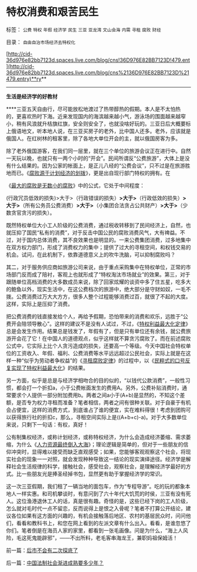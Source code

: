 # 特权消费和艰苦民生

标签： `公费` `特权` `年假` `经济学` `民生` `三亚` `亚龙湾` `文山会海` `内需` `寻租` `腐败` `财经` 

目录： `自由自治市场经济去特权化`

[http://cid-36d976e82bb7123d.spaces.live.com/blog/cns!36D976E82BB7123D!479.ent](http://cid-36d976e82bb7123d.spaces.live.com/blog/cns%2136D976E82BB7123D%21479.entry)**ry**

****

**生活是经济学的好教材**

****三亚五天自由行，尽可能放松地渡过了热带醇热的假期。本人是不太怕热的，更喜欢热时下海。近来发现国内的海滨越来越小气，游泳场的围面越来越窄小，稍有风浪就升桔旗红旗，安全则安全了，也就没啥好玩的。三亚日后大概要标上俄语地文，听本地人说，在三亚买房子的老外，比中国人还多。老外，应该就是俄国人。在红树林的租客里，除了各地大单位开会的主，就以俄国房客为多。

除了老外俄国游客，在我们同一层里，就在三个单位的旅游会议正在进行中。自然一天玩以晚，也就只有一两个小时的“开会”。民间所谓反“公费旅游”，大体上是没有什么结果的。因为公家的帐面上，是正儿八经的“公费会议”，只不过是在旅游胜地而已。《[腐败源于计划经济的划拨](../../../2009/8/14/计划经济的划拨是寻租腐败之源.md)》，更是出自现行部门特权的拥有。在

《[最大的腐败是无数小的腐败](../../../2009/6/12/小腐败百川汇海构成最根本的大腐败.md)》中的公式，它处于中间程度：

(行政冗员低效的损失)>大于>（行政错误的损失）**>大于>**（行政低效的损失）**>****大于****>**（所有公务员公费消费）**>****大于****>**（小集团合法贪占公共财产）**>****大于****>**（少数贪官贪污的损失）。

既然特权单位大小工人阶级的公费消费，通过税收转移到了民间经济上，自然，也就压抑了国民“私有的消费”，对于反击中国公民的腐败消费风气，大有禆益。不过，对于国内总体消费，其不良效果也是明显的。一来公费集团消费，过多地集中在双方权力部门，形成了消费权力的集中；提供了过大的寻租空间，和权钱交易的机会。试问，在此机制下，依靠道德意义上的吹牛洗脑，可以抑制腐败吗？

其二，对于服务供应商如旅游公司来说，由于重点采购集中在特权单位，正常的市场部门反而成了陪衬，客观上也就形成了“特权淘汰市场就业”的效果。第三，对于跟随单位高档消费的大多数成员来说，除了回家炫耀的谈资中多了住五星，吃多大的鲍鱼以外，现实生活中，在这公费档次的旅游中，绝大部分是守财如奴，一毛不拨。公费消费过万大大方方，很多人整个过程能够消费过百，就很了不起的大度。这样，实际上是压抑了消费。

把公费消费的钱直接发给个人，再给予假期，恐怕带来的消费和欢乐，远胜于“公费开会陪领导散心”。这样的建议不是没有人试过，不过，《[特权利益最大化定律](../../../2009/8/1/民粹口号，特权阶层利益最大化最隐蔽的方法.md)》总是会发生作用。结果总是钱发了，年假有了，但是只有单位还有余钱，就公费旅游开会花了它！在中国人的道德观点，似乎这样就不算贪污腐败了。而在前述腐败公式中，它实际上比个人贪污造成的损失，还要高一个等级。今天中国社会特权单位的工资收入、年假、福利、公费消费等水平远远超过公民社会，实际上就是在这样一种“似乎为劳动者争权益”的《[寻租腐败定律](../../../2008/11/11/计划经济调用通货膨胀：政府的成本有意义吗？.md)》的过程中，以《[民粹式的口号反复实现了特权利益最大化](../../../2009/8/2/行政监管无法减少腐败，无法控制特权最大化定律.md)》的结果。

另一方面，似乎是总是与经济学相吻合的目的似的，“以钱代公款消费”，一般性习惯，都会打一个折扣a，小于公费帐面发生的费用A。另外，公费补贴消费时，通常要求个人提供一部分附加费用b。两者之间a小于(A+b)是显然的，不知这个差额，是否专为权力寻租而准备？笔者相信，两者之间有很种关联。对于自豪于有机会占便宜，这样的消费方式，到底谁占了谁的便宜，实在难料得很！考虑到团购可以获得旅行社的折扣c，那么，寻租空间实际上是((A+b+c)-a)。对于大多数单位来说，只剩下一句话：有权，真好！

公有制集权经济，或称计划经济，或称特权经济，为什么会造成经济萎缩、需求萎缩，为什么《[人力资源最终倒入大海](../../../2009/6/10/内需萎缩！把供应过剩的人力资源倒入大海.md)》；理论逻辑是简单的，但对于一些朋友的信仰冲突时，显得难以接受而缺乏直观感受；如果，您能够客观观察这个社会，将现实社会的现象一一对照，就会发现种种导致这一结论的现实演绎途径。经济学是解释社会生活规律的科学，接触社会，感受社会，观察社会，是理解经济学最好的方式。比一些朋友光是捧圣经掉书包，显然更有助于掌握经济学的常识。

这一次三亚假期，我们租了一辆当地的面包车，作为“专程导游”。吃的玩的都象本地人一样实惠。和司机攀谈时，有意问到了六十年代大饥荒的时侯，三亚有没有死人。这位渔港退休工人的话，真是很有趣。奇怪的是，这些已经下岗的工人阶级，怎么就对毛时代一点不留恋，反而说得上是恨之入骨呢？笔者不打算公开结论，建议各位如果有这方面的兴趣的，有机会接触落后地区、农村的基层民众时，问问他们，看看和教科书上，和您在网上看到的左派文章有什么出入。看看，是谁忽悠了你们。笔者倒是在海员人家的家里，都看到一张毛画像。问是为什么，“海上人风险，毛这死鬼能辟邪”，——不出所料，老毛客串海龙王，兼职妈祖保姆活！

前一篇：[后市不会有二次探底了](../../../2009/8/20/后市不会有二次探底了.md)

后一篇：[中国法制社会渐进成熟要多少年？](../../../2009/8/20/中国法制社会渐进成熟要多少年？.md)